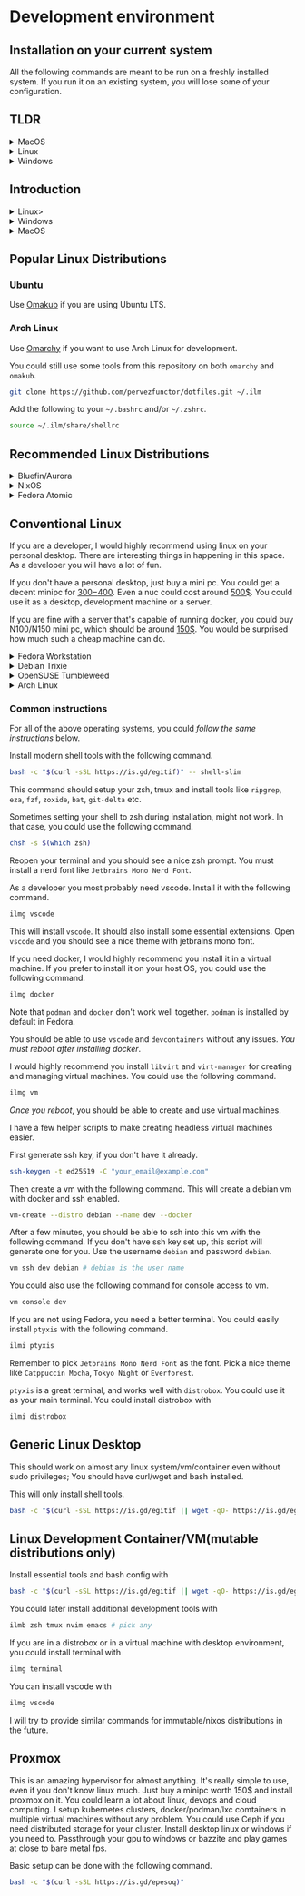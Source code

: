 # Development environment

## Installation on your current system

All the following commands are meant to be run on a freshly installed system. If you run it on an existing system, you will lose some of your configuration.

## TLDR

<details>

<summary>MacOS</summary>

  ### MacOS

  Installs vscode, docker and shell tools.

  ```bash
  curl https://pkgx.sh | sh
  pkgx bash -c "$(curl -sSL https://is.gd/egitif)" -- work
  ```
</details>

<details>
<summary>Linux</summary>

  ### Linux

  Installs vscode, docker and shell tools.

  ```bash
  bash -c "$(curl -sSL https://is.gd/egitif || wget -qO- https://is.gd/egitif)" -- work
  ```
</details>

<details>
<summary>Windows</summary>

  ### Windows

  Pick what you want to install by running the following command in powershell as **administrator**. Note that you might have to restart your system multiple times. Execute the same script again after reboot.

  ```powershell
  iwr -useb https://is.gd/vefawu | iex
  ```
</details>


## Introduction

<details>
<summary>Linux></summary>

### Linux

Install essential packages(gcc, make, tar, git etc)

```bash
bash -c "$(curl -sSL https://is.gd/egitif || wget -qO- https://is.gd/egitif)"
```

Restart your terminal and use `ilmg` to install additional tools you want.

```bash
ilmg
```

You could also do the following

```bash
ilmg vscode docker shell vm # pick any tools you want
```

Optionally, install `nix`.

```bash
ilmi nix
```

</details>

<details>
<summary>Windows</summary>

### Windows

Install all Windows updates, if you haven't already.

On windows, use WSL.

```powershell
wsl --install --no-distribution
```

List of official WSL distributions are available.

```powershell
wsl --list --online
```

Install any of them. For example, to install fedora.

```powershell
wsl --install FedoraLinux-42
wsl --set-default FedoraLinux-42
wsl -d FedoraLinux-42
```

Setup `wsl` with the following command.

```bash
bash -c "$(curl -sSL https://is.gd/egitif || wget -qO- https://is.gd/egitif)" -- wslbox
```

Exit and enter WSL again to install more development tools.

```bash
ilmi tmux nvim emacs # pick any tools you want
```

Optionally, Execute the following and pick what you want. Do not uncheck any of the default options.

```powershell
iwr -useb https://is.gd/vefawu | iex
```

If this is blocked by your firewall, try

```powershell
iwr -useb https://raw.githubusercontent.com/pervezfunctor/dotfiles/refs/heads/main/windows/windows-setup-dev.ps1 | iex
```

Consider using [nixos-wsl](https://github.com/nix-community/nixos-wsl). You could install nixos-wsl with the above command.

Following might work too.

```powershell
& ([scriptblock]::Create((iwr -useb https://dub.sh/NDyiu7a).Content)) -Components wsl-nixos
```

</details>

<details>
<summary>MacOS</summary>

### MACOS


Install homebrew and a few essentials with the following command.

```bash
bash -c "$(curl -sSL https://is.gd/egitif)"
```

Restart terminal and use `ilmg` to install additional tools.

```bash
ilmg
```

Or

```bash
ilmg vscode docker
```

Simple tools could be installed with `ilmi`.

```bash
ilmi tmux nvim
```


</details>


## Popular Linux Distributions


### Ubuntu

Use [Omakub](https://omakub.org/) if you are using Ubuntu LTS.


### Arch Linux

Use [Omarchy](https://omarchy.org/) if you want to use Arch Linux for development.

You could still use some tools from this repository on both `omarchy` and `omakub`.

```bash
git clone https://github.com/pervezfunctor/dotfiles.git ~/.ilm
```

Add the following to your `~/.bashrc` and/or `~/.zshrc`.

```bash
source ~/.ilm/share/shellrc
```


## Recommended Linux Distributions

<details>
<summary>Bluefin/Aurora</summary>

### Bluefin/Aurora

Give [Bluefin](https://projectbluefin.io)/[Aurora](https://getaurora.dev/en)/[Bazzite](https://bazzite.gg/) a try. Especially if you have an nvidia card.

Unfortunately, there is no direct ISO of dx version available. You need to run the following command after installation.

```bash
ujust devmode
```

You could instead create your own custom ublue distribution using [ublue template](https://github.com/ublue-os/image-template). if you have an nvidia card, you could instead use my [custom image](https://github.com/pervezfunctor/ilm-os). Currently I add virt-install. I intend to keep this simple. You could switch to my image with the following command(preferrably from Bazzite, Aurora or Kinoite).

```bash
sudo bootc switch ghcr.io/pervezfunctor/ilm-os:latest
```

Once you have your OS installed with any of the above approaches, you could configure vscode and shell with the following command.

```bash
bash -c "$(curl -sSL https://is.gd/egitif) -- ublue"
```

You could instead run the following.

```bash
ujust bluefin-cli  # for bluefin
ujsut aurora-cli   # for aurora
ujust bazzite-cli  # for bazzite
```

and then use the following in `~/.bashrc` and/or `~/.zshrc`.

```bash
source ~/.ilm/share/shellrc
```

</details>

<details>
<summary>NixOS</summary>

### Nixos

Install [nixos](https://channels.nixos.org/) using [graphical iso](https://channels.nixos.org/nixos-25.05/latest-nixos-graphical-x86_64-linux.iso).

Execute the following script only on a freshly installed system.

```bash
bash -c "$(curl -sSL https://is.gd/egitif)" -- nixos
```

Your nixos configuration will be stored in `~/.ilm/extras/nixos/config`. Add to git and push to github.

You should be able to use the following command to update your system.

```bash
sudo nixos-rebuild switch --flake ~/nixos-config#$(hostname)
```

</details>

<details>
<summary>Fedora Atomic</summary>

### Fedora Atomic(Silverblue, Kinoite, Sway Atomic)

If you don't want to use rpm-ostree, then use distrobox for everything instead. I have multiple distrobox containers for different purposes. But they are brittle. Not everything works perfectly. Anyway, you could use the following command for such a setup.

```bash
bash -c "$(curl -sSL https://is.gd/egitif)" -- fedora-atomic
```

Above command should install some basic tools on the host, but developer tools(`vscode`, `docker` etc.) are inside a distrobox container.

I will add more instructions to use distrobox and toolbox in the future. For now, you could use the following command to use `vscode` from distrobox container.

```bash
dboxe ilm # enter distrobox container
code # opens vscode from distrobox container
```

</details>


## Conventional Linux

If you are a developer, I would highly recommend using linux on your personal desktop. There are interesting things in happening in this space. As a developer you will have a lot of fun.

If you don't have a personal desktop, just buy a mini pc. You could get a decent minipc for [$300-$400](https://www.amazon.com/AOOSTAR-GEM10-7840HS-Computer-OCULINK/dp/B0F2DW9HFC). Even a nuc could cost around [500$](https://www.amazon.com/ASUS-Barebones-ThunderboltTM-Bluetooth-Toolless/dp/B0F1BBSF76). You could use it as a desktop, development machine or a server.

If you are fine with a server that's capable of running docker, you could buy N100/N150 mini pc, which should be around [150$](https://www.amazon.com/GMKtec-mini-pc-desktop-computer-n150/dp/B0DN51KD9D). You would be surprised how much such a cheap machine can do.


<details>
<summary>Fedora Workstation</summary>

### Fedora Workstation(42 only)

Fedora Workstation/Fedora KDE/Fedora Sway are all good choices. They are stable, have the latest kernel supporting most modern hardware. Most software is latest or will be in fedora soon. This has the right balance of stability and latest software. This is also the operating system, where majority of the interesting things are happening in the linux desktop space.

Download fedora workstation from [here](https://getfedora.org/en/workstation/download/) and install it on a separate disk. DO NOT use dual boot.

Once installation is done(which is pretty fast and easy), on first boot, make sure you enable third party repositories. This will allow you to install nvidia drivers and proprietary codecs. If you forgot to enable third party repositories, you could do so later [manually](https://rpmfusion.org/Configuration).

Once nvidia drivers and codecs are installed, update your system. Use the following command.

```bash
sudo dnf update -y
```

Reboot your system.
</details>

<details>
<summary>Debian Trixie</summary>

### Debian Trixie

Debian Trixie is as stable as linux gets. You must have used debian/ubuntu for your docker containers, at least for development. If you are familiar with the debian ecosystem, Debian Trixie, will be very familiar to you.  Comes with a fairly recent kernel, and supports most modern hardware.

Use Live CD iso as it uses Calamares installer. Use btrfs filesystem. netinstall won't be a great experience. If you want to use this in a virtual machine, I would recommend KDE.

Make sure you update your system after installation and curl is installed. Use the following command.

```bash
sudo apt update && sudo apt upgrade -y && sudo apt install curl -y
```

Reboot your system.

</details>

<details>
<summary>OpenSUSE Tumbleweed</summary>

### OpenSUSE Tumbleweed

OpenSUSE Tumbleweed is a rolling release distribution. It has the latest kernel and supports almost all hardware that linux supports. Even though it has the latest software, it's very stable, more stable than Fedora. Tumbleweed also has more packages available than any other convention linux os(like arch without AUR).

Tumbleweed has one serious issue though. It's installer is fragile. It's nowhere near as good as or as polished as Fedora or Ubuntu installer. Once installed, it works great though. You could use the [openSUSE Tumbleweed installer](https://en.opensuse.org/Portal:Tumbleweed/Installation) to install it.

Make sure you install the latest kernel and update your system after installation. Use the following command.

```bash
sudo zypper refresh && sudo zypper update -y
```

Reboot your system.

</details>

<details>
<summary>Arch Linux</summary>

### Arch Linux

This is another rolling release distribution. This is the least stable operating system, especially if you use AUR.

If you want to learn how linux works and different moving parts in a linux desktop, you MUST install archlinux manually following the [Arch Wiki](https://wiki.archlinux.org/title/Installation_guide); at least once. You will learn a lot about linux, how it works, how to configure it, and how to troubleshoot issues. `Arch Wiki` is an amazing resource.

You could later either use [archinstall](https://archinstall.readthedocs.io/en/latest/) or use a distriution like [CachyOS](https://cachyos.org/download/) to install arch linux.


Once you have installed archlinux using any of the approaches above, make sure you update your system. Use the following command.

```bash
sudo pacman -Syu --noconfirm
```

Reboot your system.

*Note*. If you are comfortable with terminal, and know what you need exactly, then archlinux is the simplest installer you could use for linux. With almost everything else, you will need to figure out ways, how to install and configure things the way you want and it's usually can be really hard.

</details>

### Common instructions

For all of the above operating systems, you could *follow the same instructions* below.


Install modern shell tools with the following command.

```bash
bash -c "$(curl -sSL https://is.gd/egitif)" -- shell-slim
```

This command should setup your zsh, tmux and install tools like `ripgrep`, `eza`, `fzf`, `zoxide`, `bat`, `git-delta` etc.

Sometimes setting your shell to zsh during installation, might not work. In that case, you could use the following command.

```bash
chsh -s $(which zsh)
```

Reopen your terminal and you should see a nice zsh prompt. You must install a nerd font like `Jetbrains Mono Nerd Font`.

As a developer you most probably need vscode. Install it with the following command.

```bash
ilmg vscode
```

This will install `vscode`. It should also install some essential extensions. Open `vscode` and you should see a nice theme with jetbrains mono font.

If you need docker, I would highly recommend you install it in a virtual machine. If you prefer to install it on your host OS, you could use the following command.

```bash
ilmg docker
```

Note that `podman` and `docker` don't work well together. `podman` is installed by default in Fedora.

You should be able to use `vscode` and `devcontainers` without any issues. *You must reboot after installing docker*.

I would highly recommend you install `libvirt` and `virt-manager` for creating and managing virtual machines. You could use the following command.

```bash
ilmg vm
```

*Once you reboot*, you should be able to create and use virtual machines.

I have a few helper scripts to make creating headless virtual machines easier.

First generate ssh key, if you don't have it already.

```bash
ssh-keygen -t ed25519 -C "your_email@example.com"
```

Then create a vm with the following command. This will create a debian vm with docker and ssh enabled.

```bash
vm-create --distro debian --name dev --docker
```

After a few minutes, you should be able to ssh into this vm with the following command. If you don't have ssh key set up, this script will generate one for you. Use the username `debian` and password `debian`.

```bash
vm ssh dev debian # debian is the user name
```

You could also use the following command for console access to vm.

```bash
vm console dev
```

If you are not using Fedora, you need a better terminal. You could easily install `ptyxis` with the following command.

```bash
ilmi ptyxis
```

Remember to pick `Jetbrains Mono Nerd Font` as the font. Pick a nice theme like `Catppuccin Mocha`, `Tokyo Night` or `Everforest`.

`ptyxis` is a great terminal, and works well with `distrobox`. You could use it as your main terminal. You could install distrobox with

```bash
ilmi distrobox
```

## Generic Linux Desktop

This should work on almost any linux system/vm/container even without sudo privileges; You should have curl/wget and bash installed.


This will only install shell tools.

```bash
bash -c "$(curl -sSL https://is.gd/egitif || wget -qO- https://is.gd/egitif)" -- generic
```


## Linux Development Container/VM(mutable distributions only)

Install essential tools and bash config with

```bash
bash -c "$(curl -sSL https://is.gd/egitif || wget -qO- https://is.gd/egitif)" -- slimbox
```

You could later install additional development tools with

```bash
ilmb zsh tmux nvim emacs # pick any
```

If you are in a distrobox or in a virtual machine with desktop environment, you could install terminal with

```bash
ilmg terminal
```

You can install vscode with

```bash
ilmg vscode
```

I will try to provide similar commands for immutable/nixos distributions in the future.


## Proxmox

This is an amazing hypervisor for almost anything. It's really simple to use, even if you don't know linux much. Just buy a minipc worth 150$ and install proxmox on it. You could learn a lot about linux, devops and cloud computing. I setup kubernetes clusters, docker/podman/lxc comtainers in multiple virtual machines without any problem. You could use Ceph if you need distributed storage for your cluster. Install desktop linux or windows if you need to. Passthrough your gpu to windows or bazzite and play games at close to bare metal fps.

Basic setup can be done with the following command.

```bash
bash -c "$(curl -sSL https://is.gd/epesoq)"
```

